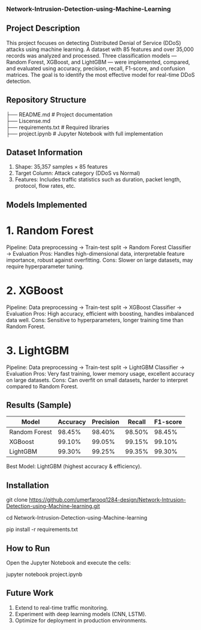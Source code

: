 ### Network-Intrusion-Detection-using-Machine-Learning

## Project Description
This project focuses on detecting Distributed Denial of Service (DDoS) attacks using machine learning. A dataset with 85 features and over 35,000 records was analyzed and processed. Three classification models — Random Forest, XGBoost, and LightGBM — were implemented, compared, and evaluated using accuracy, precision, recall, F1-score, and confusion matrices. The goal is to identify the most effective model for real-time DDoS detection.

## Repository Structure
├── README.md              # Project documentation  
├── Liscense.md                  
├── requirements.txt       # Required libraries  
├── project.ipynb   # Jupyter Notebook with full implementation  

## Dataset Information
1. Shape: 35,357 samples × 85 features
2. Target Column: Attack category (DDoS vs Normal)
3. Features: Includes traffic statistics such as duration, packet length, protocol, flow rates, etc.

## Models Implemented
# 1. Random Forest
Pipeline: Data preprocessing → Train-test split → Random Forest Classifier → Evaluation
Pros: Handles high-dimensional data, interpretable feature importance, robust against overfitting.
Cons: Slower on large datasets, may require hyperparameter tuning.
# 2. XGBoost
Pipeline: Data preprocessing → Train-test split → XGBoost Classifier → Evaluation
Pros: High accuracy, efficient with boosting, handles imbalanced data well.
Cons: Sensitive to hyperparameters, longer training time than Random Forest.
# 3. LightGBM
Pipeline: Data preprocessing → Train-test split → LightGBM Classifier → Evaluation
Pros: Very fast training, lower memory usage, excellent accuracy on large datasets.
Cons: Can overfit on small datasets, harder to interpret compared to Random Forest.

## Results (Sample)
| Model         | Accuracy | Precision | Recall | F1-score |
| ------------- | -------- | --------- | ------ | -------- |
| Random Forest | 98.45%   | 98.40%    | 98.50% | 98.45%   |
| XGBoost       | 99.10%   | 99.05%    | 99.15% | 99.10%   |
| LightGBM      | 99.30%   | 99.25%    | 99.35% | 99.30%   |

Best Model: LightGBM (highest accuracy & efficiency).

## Installation
git clone https://github.com/umerfarooq1284-design/Network-Intrusion-Detection-using-Machine-learning.git

cd Network-Intrusion-Detection-using-Machine-learning

pip install -r requirements.txt

## How to Run
Open the Jupyter Notebook and execute the cells:

jupyter notebook project.ipynb

## Future Work
1. Extend to real-time traffic monitoring.
2. Experiment with deep learning models (CNN, LSTM).
3. Optimize for deployment in production environments.



